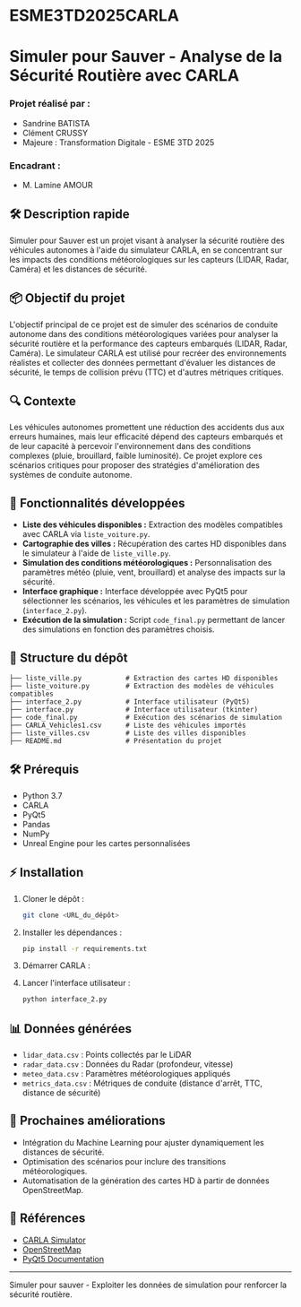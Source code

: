 # ESME3TD2025CARLA

# Simuler pour Sauver - Analyse de la Sécurité Routière avec CARLA

### Projet réalisé par :

* Sandrine BATISTA
* Clément CRUSSY
* Majeure : Transformation Digitale - ESME 3TD 2025

### Encadrant :

* M. Lamine AMOUR

## 🛠️ Description rapide

Simuler pour Sauver est un projet visant à analyser la sécurité routière des véhicules autonomes à l'aide du simulateur CARLA, en se concentrant sur les impacts des conditions météorologiques sur les capteurs (LIDAR, Radar, Caméra) et les distances de sécurité.

## 📦 Objectif du projet

L'objectif principal de ce projet est de simuler des scénarios de conduite autonome dans des conditions météorologiques variées pour analyser la sécurité routière et la performance des capteurs embarqués (LIDAR, Radar, Caméra). Le simulateur CARLA est utilisé pour recréer des environnements réalistes et collecter des données permettant d'évaluer les distances de sécurité, le temps de collision prévu (TTC) et d'autres métriques critiques.

## 🔍 Contexte

Les véhicules autonomes promettent une réduction des accidents dus aux erreurs humaines, mais leur efficacité dépend des capteurs embarqués et de leur capacité à percevoir l'environnement dans des conditions complexes (pluie, brouillard, faible luminosité). Ce projet explore ces scénarios critiques pour proposer des stratégies d'amélioration des systèmes de conduite autonome.

## 🚀 Fonctionnalités développées

* **Liste des véhicules disponibles :** Extraction des modèles compatibles avec CARLA via `liste_voiture.py`.
* **Cartographie des villes :** Récupération des cartes HD disponibles dans le simulateur à l'aide de `liste_ville.py`.
* **Simulation des conditions météorologiques :** Personnalisation des paramètres météo (pluie, vent, brouillard) et analyse des impacts sur la sécurité.
* **Interface graphique :** Interface développée avec PyQt5 pour sélectionner les scénarios, les véhicules et les paramètres de simulation (`interface_2.py`).
* **Exécution de la simulation :** Script `code_final.py` permettant de lancer des simulations en fonction des paramètres choisis.

## 📂 Structure du dépôt

```
├── liste_ville.py           # Extraction des cartes HD disponibles
├── liste_voiture.py         # Extraction des modèles de véhicules compatibles
├── interface_2.py           # Interface utilisateur (PyQt5)
├── interface.py             # Interface utilisateur (tkinter)
├── code_final.py            # Exécution des scénarios de simulation
├── CARLA_Vehicles1.csv      # Liste des véhicules importés
├── liste_villes.csv         # Liste des villes disponibles
├── README.md                # Présentation du projet
```

## 🛠️ Prérequis

* Python 3.7
* CARLA
* PyQt5
* Pandas
* NumPy
* Unreal Engine pour les cartes personnalisées

## ⚡ Installation

1. Cloner le dépôt :

   ```bash
   git clone <URL_du_dépôt>
   ```

2. Installer les dépendances :

   ```bash
   pip install -r requirements.txt
   ```

3. Démarrer CARLA :


4. Lancer l'interface utilisateur :

   ```bash
   python interface_2.py
   ```

## 📊 Données générées

* `lidar_data.csv` : Points collectés par le LiDAR
* `radar_data.csv` : Données du Radar (profondeur, vitesse)
* `meteo_data.csv` : Paramètres météorologiques appliqués
* `metrics_data.csv` : Métriques de conduite (distance d'arrêt, TTC, distance de sécurité)

## 🔧 Prochaines améliorations

* Intégration du Machine Learning pour ajuster dynamiquement les distances de sécurité.
* Optimisation des scénarios pour inclure des transitions météorologiques.
* Automatisation de la génération des cartes HD à partir de données OpenStreetMap.

## 📝 Références

* [CARLA Simulator](https://carla.org/)
* [OpenStreetMap](https://www.openstreetmap.org/)
* [PyQt5 Documentation](https://riverbankcomputing.com/software/pyqt/intro)

---

Simuler pour sauver - Exploiter les données de simulation pour renforcer la sécurité routière.

